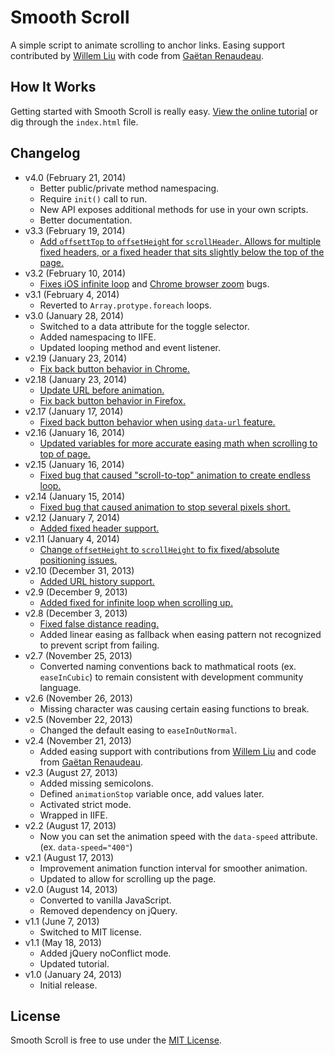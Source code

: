 # Smooth Scroll
A simple script to animate scrolling to anchor links. Easing support contributed by [Willem Liu](https://github.com/willemliu) with code from [Gaëtan Renaudeau](https://gist.github.com/gre/1650294).

## How It Works
Getting started with Smooth Scroll is really easy. [View the online tutorial](http://cferdinandi.github.com/smooth-scroll/) or dig through the `index.html` file.

## Changelog
* v4.0 (February 21, 2014)
  * Better public/private method namespacing.
  * Require `init()` call to run.
  * New API exposes additional methods for use in your own scripts.
  * Better documentation.
* v3.3 (February 19, 2014)
  * [Add `offsettTop` to `offsetHeigh`t for `scrollHeader`. Allows for multiple fixed headers, or a fixed header that sits slightly below the top of the page.](https://github.com/cferdinandi/smooth-scroll/pull/36)
* v3.2 (February 10, 2014)
  * [Fixes iOS infinite loop](https://github.com/cferdinandi/smooth-scroll/pull/35) and [Chrome browser zoom](https://github.com/cferdinandi/smooth-scroll/issues/31) bugs.
* v3.1 (February 4, 2014)
  * Reverted to `Array.protype.foreach` loops.
* v3.0 (January 28, 2014)
  * Switched to a data attribute for the toggle selector.
  * Added namespacing to IIFE.
  * Updated looping method and event listener.
* v2.19 (January 23, 2014)
  * [Fix back button behavior in Chrome.](https://github.com/cferdinandi/smooth-scroll/issues/26#issuecomment-33172325)
* v2.18 (January 23, 2014)
  * [Update URL before animation.](https://github.com/cferdinandi/smooth-scroll/pull/27)
  * [Fix back button behavior in Firefox.](https://github.com/cferdinandi/smooth-scroll/issues/26)
* v2.17 (January 17, 2014)
  * [Fixed back button behavior when using `data-url` feature.](https://github.com/cferdinandi/smooth-scroll/pull/18)
* v2.16 (January 16, 2014)
  * [Updated variables for more accurate easing math when scrolling to top of page.](https://github.com/cferdinandi/smooth-scroll/pull/25#issuecomment-32566729)
* v2.15 (January 16, 2014)
  * [Fixed bug that caused "scroll-to-top" animation to create endless loop.](https://github.com/cferdinandi/smooth-scroll/issues/24)
* v2.14 (January 15, 2014)
  * [Fixed bug that caused animation to stop several pixels short.](https://github.com/cferdinandi/smooth-scroll/pull/15#issuecomment-32380770)
* v2.12 (January 7, 2014)
  * [Added fixed header support.](https://github.com/cferdinandi/smooth-scroll/pull/20#issuecomment-31773547)
* v2.11 (January 4, 2014)
  * [Change `offsetHeight` to `scrollHeight` to fix fixed/absolute positioning issues.](https://github.com/cferdinandi/smooth-scroll/pull/14)
* v2.10 (December 31, 2013)
  * [Added URL history support.](https://github.com/cferdinandi/smooth-scroll/pull/17)
* v2.9 (December 9, 2013)
  * [Added fixed for infinite loop when scrolling up.](https://github.com/cferdinandi/smooth-scroll/issues/13)
* v2.8 (December 3, 2013)
  * [Fixed false distance reading.](https://github.com/cferdinandi/smooth-scroll/issues/11)
  * Added linear easing as fallback when easing pattern not recognized to prevent script from failing.
* v2.7 (November 25, 2013)
  * Converted naming conventions back to mathmatical roots (ex. `easeInCubic`) to remain consistent with development community language.
* v2.6 (November 26, 2013)
  * Missing character was causing certain easing functions to break.
* v2.5 (November 22, 2013)
  * Changed the default easing to `easeInOutNormal`.
* v2.4 (November 21, 2013)
  * Added easing support with contributions from [Willem Liu](https://github.com/willemliu) and code from [Gaëtan Renaudeau](https://gist.github.com/gre/1650294).
* v2.3 (August 27, 2013)
  * Added missing semicolons.
  * Defined `animationStop` variable once, add values later.
  * Activated strict mode.
  * Wrapped in IIFE.
* v2.2 (August 17, 2013)
  * Now you can set the animation speed with the `data-speed` attribute. (ex. `data-speed="400"`)
* v2.1 (August 17, 2013)
  * Improvement animation function interval for smoother animation.
  * Updated to allow for scrolling up the page.
* v2.0 (August 14, 2013)
  * Converted to vanilla JavaScript.
  * Removed dependency on jQuery.
* v1.1 (June 7, 2013)
  * Switched to MIT license.
* v1.1 (May 18, 2013)
  * Added jQuery noConflict mode.
  * Updated tutorial.
* v1.0 (January 24, 2013)
  * Initial release.

## License
Smooth Scroll is free to use under the [MIT License](http://gomakethings.com/mit/).